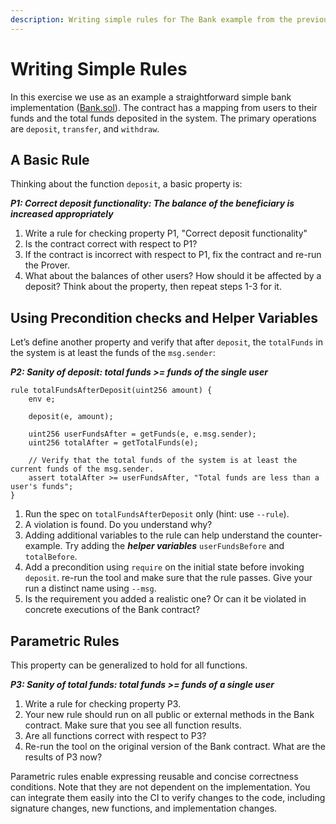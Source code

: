 ```yaml
---
description: Writing simple rules for The Bank example from the previous section
---
```


# Writing Simple Rules

In this exercise we use as an example a straightforward simple bank implementation \([Bank.sol](https://github.com/Certora/CertoraProverSupplementary/blob/master/Tutorials/Lesson1/Bank.sol)\). The contract has a mapping from users to their funds and the total funds deposited in the system. The primary operations are `deposit`, `transfer`, and `withdraw`.

## A Basic Rule

Thinking about the function `deposit`, a basic property is:

_**P1: Correct deposit functionality: The balance of the beneficiary is increased appropriately**_

1. Write a rule for checking property P1, "Correct deposit functionality"
2. Is the contract correct with respect to P1?
3. If the contract is incorrect with respect to P1, fix the contract and re-run the Prover.
4. What about the balances of other users? How should it be affected by a deposit? Think about the property, then repeat steps 1-3 for it.

## Using Precondition checks and Helper Variables

Let’s define another property and verify that after `deposit`, the `totalFunds` in the system is at least the funds of the `msg.sender`:

_**P2: Sanity of deposit: total funds &gt;= funds of the single user**_

```text
rule totalFundsAfterDeposit(uint256 amount) {
	env e; 
	
	deposit(e, amount);
	
	uint256 userFundsAfter = getFunds(e, e.msg.sender);
	uint256 totalAfter = getTotalFunds(e);
	
	// Verify that the total funds of the system is at least the current funds of the msg.sender.
	assert totalAfter >= userFundsAfter, "Total funds are less than a user's funds";
}
```

1. Run the spec on `totalFundsAfterDeposit` only \(hint: use `--rule`\).
2. A violation is found. Do you understand why?
3. Adding additional variables to the rule can help understand the counter-example. Try adding the _**helper variables**_ `userFundsBefore` and `totalBefore`.
4. Add a precondition using `require` on the initial state before invoking `deposit`. re-run the tool and make sure that the rule passes. Give your run a distinct name using `--msg`.
5. Is the requirement you added a realistic one? Or can it be violated in concrete executions of the Bank contract?

## Parametric Rules

This property can be generalized to hold for all functions.

_**P3: Sanity of total funds: total funds &gt;= funds of a single user**_

1. Write a rule for checking property P3.
2. Your new rule should run on all public or external methods in the Bank contract. Make sure that you see all function results.
3. Are all functions correct with respect to P3?
4. Re-run the tool on the original version of the Bank contract. What are the results of P3 now?

Parametric rules enable expressing reusable and concise correctness conditions. Note that they are not dependent on the implementation. You can integrate them easily into the CI to verify changes to the code, including signature changes, new functions, and implementation changes.

